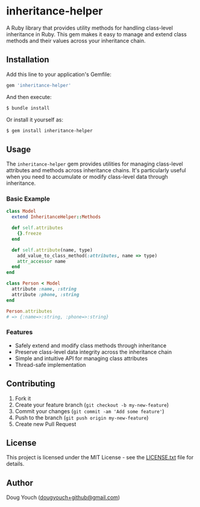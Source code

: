 # inheritance-helper

A Ruby library that provides utility methods for handling class-level inheritance in Ruby. This gem makes it easy to manage and extend class methods and their values across your inheritance chain.

## Installation

Add this line to your application's Gemfile:

```ruby
gem 'inheritance-helper'
```

And then execute:

```bash
$ bundle install
```

Or install it yourself as:

```bash
$ gem install inheritance-helper
```

## Usage

The `inheritance-helper` gem provides utilities for managing class-level attributes and methods across inheritance chains. It's particularly useful when you need to accumulate or modify class-level data through inheritance.

### Basic Example

```ruby
class Model
  extend InheritanceHelper::Methods

  def self.attributes
    {}.freeze
  end

  def self.attribute(name, type)
    add_value_to_class_method(:attributes, name => type)
    attr_accessor name
  end
end

class Person < Model
  attribute :name, :string
  attribute :phone, :string
end

Person.attributes
# => {:name=>:string, :phone=>:string}
```

### Features

- Safely extend and modify class methods through inheritance
- Preserve class-level data integrity across the inheritance chain
- Simple and intuitive API for managing class attributes
- Thread-safe implementation

## Contributing

1. Fork it
2. Create your feature branch (`git checkout -b my-new-feature`)
3. Commit your changes (`git commit -am 'Add some feature'`)
4. Push to the branch (`git push origin my-new-feature`)
5. Create new Pull Request

## License

This project is licensed under the MIT License - see the [LICENSE.txt](LICENSE.txt) file for details.

## Author

Doug Youch (dougyouch+github@gmail.com)
